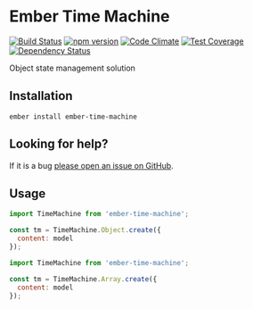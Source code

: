 # Ember Time Machine

[![Build Status](https://travis-ci.org/offirgolan/ember-time-machine.svg)](https://travis-ci.org/offirgolan/ember-time-machine)
[![npm version](https://badge.fury.io/js/ember-time-machine.svg)](http://badge.fury.io/js/ember-time-machine)
[![Code Climate](https://codeclimate.com/github/offirgolan/ember-time-machine/badges/gpa.svg)](https://codeclimate.com/github/offirgolan/ember-time-machine)
[![Test Coverage](https://codeclimate.com/github/offirgolan/ember-time-machine/badges/coverage.svg)](https://codeclimate.com/github/offirgolan/ember-time-machine/coverage)
[![Dependency Status](https://david-dm.org/offirgolan/ember-time-machine.svg)](https://david-dm.org/offirgolan/ember-time-machine)

Object state management solution

## Installation
```shell
ember install ember-time-machine
```

## Looking for help?
If it is a bug [please open an issue on GitHub](http://github.com/offirgolan/ember-time-machine/issues).

## Usage

```js
import TimeMachine from 'ember-time-machine';

const tm = TimeMachine.Object.create({
  content: model
});
```

```js
import TimeMachine from 'ember-time-machine';

const tm = TimeMachine.Array.create({
  content: model
});
```
